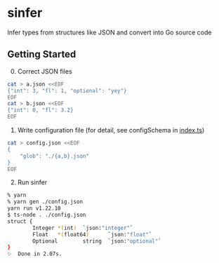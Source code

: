 # sinfer

Infer types from structures like JSON and convert into Go source code

## Getting Started

0. Correct JSON files

```sh
cat > a.json <<EOF
{"int": 3, "fl": 1, "optional": "yey"}
EOF
cat > b.json <<EOF
{"int": 0, "fl": 3.2}
EOF
```

1. Write configuration file (for detail, see configSchema in [index.ts](./src/index.ts))

```sh
cat > config.json <<EOF
{
    "glob": "./{a,b}.json"
}
EOF
```

2. Run sinfer

```sh
% yarn
% yarn gen ./config.json
yarn run v1.22.10
$ ts-node . ./config.json
struct {
        Integer *(int)  `json:"integer"`
        Float   *(float64)      `json:"float"`
        Optional        string  `json:"optional"`
}
✨  Done in 2.07s.
```
